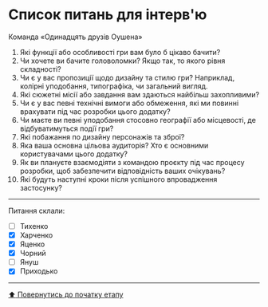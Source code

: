# Список питань для інтерв'ю
Команда «Одинадцять друзів Оушена»

1. Які функції або особливості гри вам було б цікаво бачити?
2. Чи хочете ви бачите головоломки? Якщо так, то якого рівня складності?
3. Чи є у вас пропозиції щодо дизайну та стилю гри? Наприклад, колірні уподобання, типографіка, чи загальний вигляд.
4. Які сюжетні місії або завдання вам здаються найбільш захопливими?
5. Чи є у вас певні технічні вимоги або обмеження, які ми повинні врахувати під час розробки цього додатку?
6. Чи маєте ви певні уподобання стосовно географії або місцевості, де відбуватимуться події гри?
7. Які побажання по дизайну персонажів та зброї?
8. Яка ваша основна цільова аудиторія? Хто є основними користувачами цього додатку?
9. Як ви плануєте взаємодіяти з командою проєкту під час процесу розробки, щоб забезпечити відповідність ваших очікувань?
10. Які будуть наступні кроки після успішного впровадження застосунку?

---

Питання склали:			

- [ ] Тихенко
- [x] Харченко
- [x] Яценко
- [x] Чорний
- [ ] Януш
- [x] Приходько

---
[:arrow_up: Повернутись до початку етапу](/docs/1.Envisioning/README.md)
